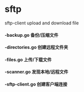 # sftp
sftp-client upload and download file
#### -backup.go  备份/压缩文件
#### -directories.go  创建远程文件夹
#### -files.go  上传/下载文件
#### -scanner.go  发现本地/远程文件
#### -sftp-client.go  创建客户端连接
